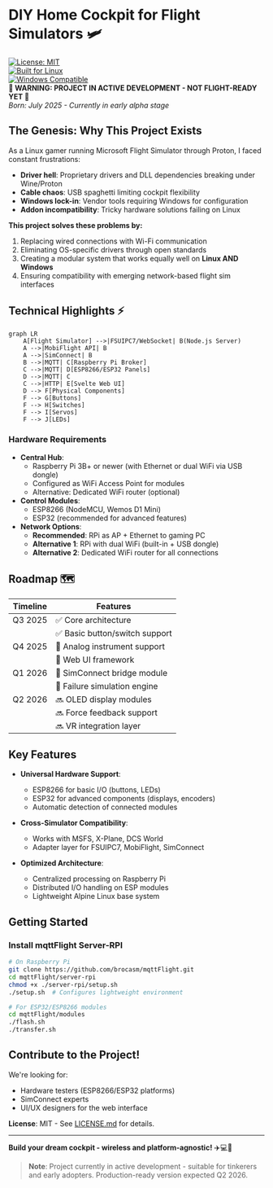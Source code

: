 

# DIY Home Cockpit for Flight Simulators 🛩️

[![License: MIT](https://img.shields.io/badge/License-MIT-yellow.svg)](https://opensource.org/licenses/MIT)  
[![Built for Linux](https://img.shields.io/badge/Primary%20Target-Linux-1793D1.svg)](https://www.protondb.com)  
[![Windows Compatible](https://img.shields.io/badge/Windows-Compatible-0078D6.svg)](https://windows.com)  
**🚧 WARNING: PROJECT IN ACTIVE DEVELOPMENT - NOT FLIGHT-READY YET 🚧**  
*Born: July 2025 - Currently in early alpha stage*

## The Genesis: Why This Project Exists  

As a Linux gamer running Microsoft Flight Simulator through Proton, I faced constant frustrations:  
- **Driver hell**: Proprietary drivers and DLL dependencies breaking under Wine/Proton  
- **Cable chaos**: USB spaghetti limiting cockpit flexibility  
- **Windows lock-in**: Vendor tools requiring Windows for configuration  
- **Addon incompatibility**: Tricky hardware solutions failing on Linux  

**This project solves these problems by:**  
1. Replacing wired connections with Wi-Fi communication  
2. Eliminating OS-specific drivers through open standards  
3. Creating a modular system that works equally well on **Linux AND Windows**  
4. Ensuring compatibility with emerging network-based flight sim interfaces  

## Technical Highlights ⚡  

```mermaid  
graph LR  
    A[Flight Simulator] -->|FSUIPC7/WebSocket| B(Node.js Server)  
    A -->|MobiFlight API| B  
    A -->|SimConnect| B  
    B -->|MQTT| C[Raspberry Pi Broker]  
    C -->|MQTT| D[ESP8266/ESP32 Panels]  
    D -->|MQTT| C  
    C -->|HTTP| E[Svelte Web UI]  
    D --> F[Physical Components]  
    F --> G[Buttons]  
    F --> H[Switches]  
    F --> I[Servos]  
    F --> J[LEDs]  
```  

### Hardware Requirements  
- **Central Hub**:  
  - Raspberry Pi 3B+ or newer (with Ethernet or dual WiFi via USB dongle)  
  - Configured as WiFi Access Point for modules  
  - Alternative: Dedicated WiFi router (optional)  
- **Control Modules**:  
  - ESP8266 (NodeMCU, Wemos D1 Mini)  
  - ESP32 (recommended for advanced features)  
- **Network Options**:  
  - **Recommended**: RPi as AP + Ethernet to gaming PC  
  - **Alternative 1**: RPi with dual WiFi (built-in + USB dongle)  
  - **Alternative 2**: Dedicated WiFi router for all connections  

## Roadmap 🗺️  

| Timeline     | Features                          |
|--------------|-----------------------------------|
| Q3 2025      | ✅ Core architecture              |
|              | ✅ Basic button/switch support    |
| Q4 2025      | 🚧 Analog instrument support      |
|              | 🚧 Web UI framework               |
| Q1 2026      | 🚧 SimConnect bridge module       |
|              | 🚧 Failure simulation engine      |
| Q2 2026      | 🔜 OLED display modules           |
|              | 🔜 Force feedback support         |
|              | 🔜 VR integration layer           |

## Key Features  

- **Universal Hardware Support**:  
  - ESP8266 for basic I/O (buttons, LEDs)  
  - ESP32 for advanced components (displays, encoders)  
  - Automatic detection of connected modules  

- **Cross-Simulator Compatibility**:  
  - Works with MSFS, X-Plane, DCS World  
  - Adapter layer for FSUIPC7, MobiFlight, SimConnect  

- **Optimized Architecture**:  
  - Centralized processing on Raspberry Pi  
  - Distributed I/O handling on ESP modules  
  - Lightweight Alpine Linux base system  

## Getting Started  
### Install mqttFlight Server-RPI
```bash
# On Raspberry Pi
git clone https://github.com/brocasm/mqttFlight.git
cd mqttFlight/server-rpi
chmod +x ./server-rpi/setup.sh 
./setup.sh  # Configures lightweight environment

# For ESP32/ESP8266 modules
cd mqttFlight/modules
./flash.sh
./transfer.sh
```

## Contribute to the Project!  

We're looking for:  
- Hardware testers (ESP8266/ESP32 platforms)  
- SimConnect experts  
- UI/UX designers for the web interface  

**License**: MIT - See [LICENSE.md](LICENSE.md) for details.  

---

**Build your dream cockpit - wireless and platform-agnostic!** ✈️💻🔧  

> **Note**: Project currently in active development - suitable for tinkerers and early adopters. Production-ready version expected Q2 2026.

